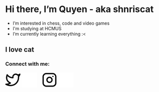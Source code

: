 # Hi there, I’m Quyen - aka shnriscat
- I’m interested in chess, code and video games
- I'm studying at HCMUS
- I’m currently learning everything :<

## I love cat

### Connect with me:

[![website](./img/twitter-light.svg)](https://twitter.com/shnriscat)
[![website](./img/twitter-dark.svg)](https://twitter.com/shnriscat)
&nbsp;&nbsp;
[![website](./img/instagram-light.svg)](https://instagram.com/shnriscat)
[![website](./img/instagram-dark.svg)](https://instagram.com/shnriscat)

[twitter]: https://twitter.com/shnriscat
[instagram]: https://instagram.com/shnriscat
